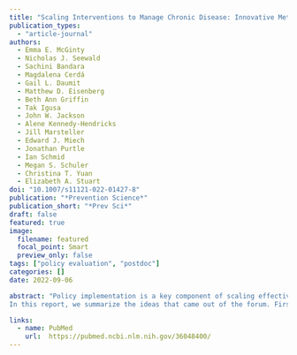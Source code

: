 ```yaml
---
title: "Scaling Interventions to Manage Chronic Disease: Innovative Methods at the Intersection of Health Policy Research and Implementation Science"
publication_types:
  - "article-journal"
authors:
  - Emma E. McGinty
  - Nicholas J. Seewald
  - Sachini Bandara
  - Magdalena Cerdá
  - Gail L. Daumit
  - Matthew D. Eisenberg
  - Beth Ann Griffin
  - Tak Igusa
  - John W. Jackson
  - Alene Kennedy‑Hendricks
  - Jill Marsteller
  - Edward J. Miech
  - Jonathan Purtle
  - Ian Schmid
  - Megan S. Schuler
  - Christina T. Yuan
  - Elizabeth A. Stuart
doi: "10.1007/s11121-022-01427-8"
publication: "*Prevention Science*"
publication_short: "*Prev Sci*" 
draft: false
featured: true
image:
  filename: featured
  focal_point: Smart
  preview_only: false
tags: ["policy evaluation", "postdoc"]
categories: []
date: 2022-09-06

abstract: "Policy implementation is a key component of scaling effective chronic disease prevention and management interventions. Policy can support scale-up by mandating or incentivizing intervention adoption, but enacting a policy is only the first step. Fully implementing a policy designed to facilitate implementation of health interventions often requires a range of accompanying implementation structures, like health IT systems, and implementation strategies, like training. Decision makers need to know what policies can support intervention adoption and how to implement those policies, but to date research on policy implementation is limited and innovative methodological approaches are needed. In December 2021, the Johns Hopkins ALACRITY Center for Health and Longevity in Mental Illness and the Johns Hopkins Center for Mental Health and Addiction Policy convened a forum of research experts to discuss approaches for studying policy implementation.
In this report, we summarize the ideas that came out of the forum. First, we describe a motivating example focused on an Affordable Care Act Medicaid health home waiver policy used by some US states to support scale-up of an evidence-based integrated care model shown in clinical trials to improve cardiovascular care for people with serious mental illness. Second, we define key policy implementation components including structures, strategies, and outcomes. Third, we provide an overview of descriptive, predictive and associational, and causal approaches that can be used to study policy implementation. We conclude with discussion of priorities for methodological innovations in policy implementation research, with three key areas identified by forum experts: effect modification methods for making causal inferences about how policies’ effects on outcomes vary based on implementation structures/strategies; causal mediation approaches for studying policy implementation mechanisms; and characterizing uncertainty in systems science models. We conclude with discussion of overarching methods considerations for studying policy implementation, including measurement of policy implementation, strategies for studying the role of context in policy implementation, and the importance of considering when establishing causality is the goal of policy implementation research."

links:
  - name: PubMed
    url:  https://pubmed.ncbi.nlm.nih.gov/36048400/
---
```

